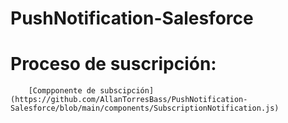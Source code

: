 # PushNotification-Salesforce

# Proceso de suscripción: 
        [Compponente de subscipción] (https://github.com/AllanTorresBass/PushNotification-Salesforce/blob/main/components/SubscriptionNotification.js)
